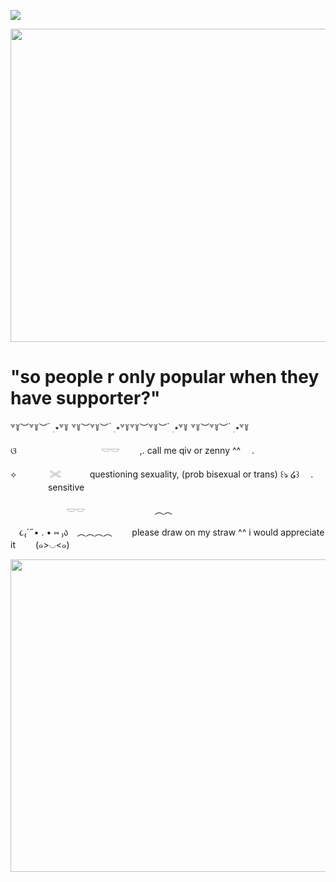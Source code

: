 ![](https://komarev.com/ghpvc/?username=litteryzu&color=825244&style=plastic&label=◡+VIEWS) 



<img src="https://github.com/user-attachments/assets/70bfb6ea-bf85-4911-9ea0-9b259317af3e"
class="fr-fic fr-dib" width="900" height="500.712"></p>


 
# "so people r only popular when they have supporter?"

꒷꒦︶꒷꒦︶ ๋ ࣭ ⭑꒷꒦ ꒷꒦︶꒷꒦︶ ๋ ࣭ ⭑꒷꒦꒷꒦︶꒷꒦︶ ๋ ࣭ ⭑꒷꒦ ꒷꒦︶꒷꒦︶ ๋ ࣭ ⭑꒷꒦

ଓ 　 　　 　 　　 　　 𓎟𓎟         　　,. call me qiv or zenny ^^　  .  

⟡ 　 　　 𓏵　　 　questioning sexuality, (prob bisexual or trans) ꒰ঌ ໒꒱ 　. 　　　 　sensitive

　     　     　     　     　 𓎟𓎟     　  　        　     　  　     　  ︵︵

　૮₍´˶• . • ⑅ ₎ა　︵︵︵︵　　 please draw on my straw ^^ i would appreciate it　　  (๑>◡<๑)

<img src="https://github.com/user-attachments/assets/d36a8a9f-7b1c-407d-9ece-a8a505f2fb5e"
class="fr-fic fr-dib" width="900" height="500.712"></p>
